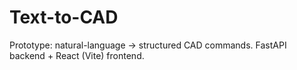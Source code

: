 # Text-to-CAD

Prototype: natural-language → structured CAD commands. FastAPI backend + React (Vite) frontend.
